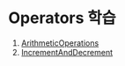# Operators 학습

1. [ArithmeticOperations](./ArithmeticOperations.kt)
2. [IncrementAndDecrement](./IncrementAndDecrement.kt) 

